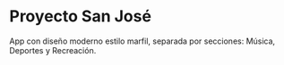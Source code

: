 # Proyecto San José

App con diseño moderno estilo marfil, separada por secciones: Música, Deportes y Recreación.